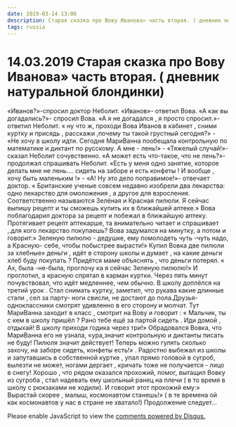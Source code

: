 ```yaml
---
date: 2019-03-14 13:00
description: Старая сказка про Вову Иванова» часть вторая. ( дневник натуральной блондинки)
tags: russia
---
```

# 14.03.2019 Старая сказка про Вову Иванова» часть вторая. ( дневник натуральной блондинки)

«Иванов?»-спросил  доктор Неболит. «Иванов»- ответил Вова. «А как вы догадались?»- спросил Вова. «А я не догадался , я просто спросил.»- ответил Неболит.  « ну что ж, проходи Вова Иванов  в кабинет , сними куртку и присядь , расскажи ,почему ты такой грустный сегодня?»  - «Не хочу в школу идти. Сегодня МариВанна пообещала контрольную по математике и диктант по русскому.  А мне - лень!» - «Тяжелый случай!»- сказал Неболит сочувственно. «А может есть что-такое, что  не лень?»-продолжал  спрашивать Неболит. «Есть у меня одно занятие, которое делать мне не лень.... сидеть на заборе и есть конфеты ! И вообще , хочу быть маленьким !»  - «А! Ну это дело поправимое!»- отвечает доктор. « Британские ученые совсем недавно изобрели два лекарства: одно лекарство для омоложения , а другое для взросления.  Соответственно называются  Зелёная и Красная пилюли. Я сейчас выпишу рецепт и ты сможешь купить  их  в ближайшей аптеке.»  Вова поблагодарил доктора за рецепт и побежал в ближайшую аптеку. Протягивает рецепт аптекарше, та внимательно читает  и спрашивает  ,.для кого лекарство покупаешь? Вова задумался на минутку, а потом и говорит:» Зеленую пилюлю - дедушке, ему помолодеть чуть -чуть надо, а Красную- себе, чтобы побыстрее вырасти!» Купил  Вовка две пилюли за хлебные» деньги , идёт в сторону школы и думает , на какие деньги хлеб буду покупать ? Придётся маме объяснять , что деньги потерял.  « Ах, была -не-была, проглочу ка я сейчас Зеленую пилюлю!» И проглотил, а красную спрятал в карман куртки. Через пять минут почувствовал, что идёт медленнее, чем обычно. В школу доплёлся на третий урок . Стал снимать куртку, заметил, что рукава какие длинные стали , сел за парту- ноги свисли, не достают до пола.Друзья- одноклассники смотрят удивленно в его сторону и молчат. Тут МариВанна заходит в класс , смотрит на Вову  и говорит : « Мальчик, ты с кем в школу пришёл ? Рано тебе ещё за партой сидеть . Иди домой , отдыхай! В школу приходи годика через три!»  Обрадовался Вовка, что МариВанна его не узнала, «ура,значит контрольную и диктанты писать не буду! Пилюля значит действует! Теперь можно гулять сколько захочу, на заборе сидеть, конфеты есть!» . Радостно выбежал из школы и запутавшись в собственной куртке , упал прямо головой в сугроб, вылезти не может, ногами дергает , кричать тоже не получается - лицо в снегу! Хорошо , что рядом оказался прохожий, помог, вытащил Вовку из сугроба , стал надевать ему школьный ранец на плечи ( в то время в школу с рюкзаками не ходили). И говорит этот прохожий ему:» Вырастай скорее , малыш, космонавтом станешь!» ( в те времена ой как космонавтов у нас в стране не хватало!)                     Продолжение следует...


<div id="disqus_thread"></div>
<script>
    /**
    *  RECOMMENDED CONFIGURATION VARIABLES: EDIT AND UNCOMMENT THE SECTION BELOW TO INSERT DYNAMIC VALUES FROM YOUR PLATFORM OR CMS.
    *  LEARN WHY DEFINING THESE VARIABLES IS IMPORTANT: https://disqus.com/admin/universalcode/#configuration-variables    */
    /*
    var disqus_config = function () {
    this.page.url = PAGE_URL;  // Replace PAGE_URL with your page's canonical URL variable
    this.page.identifier = PAGE_IDENTIFIER; // Replace PAGE_IDENTIFIER with your page's unique identifier variable
    };
    */
    (function() { // DON'T EDIT BELOW THIS LINE
    var d = document, s = d.createElement('script');
    s.src = 'https://irina-blog-1.disqus.com/embed.js';
    s.setAttribute('data-timestamp', +new Date());
    (d.head || d.body).appendChild(s);
    })();
</script>
<noscript>Please enable JavaScript to view the <a href="https://disqus.com/?ref_noscript">comments powered by Disqus.</a></noscript>
